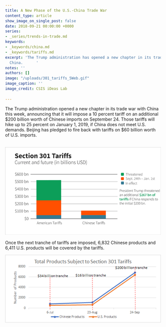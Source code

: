```yaml
---
title: A New Phase of the U.S.-China Trade War
content_type: article
show_image_on_single_post: false
date: 2018-09-21 00:00:00 +0000
series:
- _series/trends-in-trade.md
keywords:
- _keywords/china.md
- _keywords/tariffs.md
excerpt: 'The Trump administration has opened a new chapter in its trade war with
  China.      '
notes: ''
authors: []
image: "/uploads/301_tariffs_5Web.gif"
image_caption: ''
image_credit: CSIS iDeas Lab

---
```

The Trump administration opened a new chapter in its trade war with China this week, announcing that it will impose a 10 percent tariff on an additional $200 billion worth of Chinese imports on September 24. Those tariffs will hike up to 25 percent on January 1, 2019, if China does not meet U.S. demands. Beijing has pledged to fire back with tariffs on $60 billion worth of U.S. imports. 

 ![](/uploads/301_tariffs_5Web.gif)

Once the next tranche of tariffs are imposed, 6,832 Chinese products and 6,411 U.S. products will be covered by the tariffs. 

![](/uploads/China301Coverage.png)